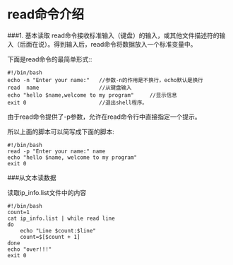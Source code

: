 # read命令介绍

###1. 基本读取
read命令接收标准输入（键盘）的输入，或其他文件描述符的输入（后面在说）。得到输入后，read命令将数据放入一个标准变量中。

下面是read命令的最简单形式::

```
#!/bin/bash
echo -n "Enter your name:"   //参数-n的作用是不换行，echo默认是换行
read  name                   //从键盘输入
echo "hello $name,welcome to my program"     //显示信息
exit 0                       //退出shell程序。
```

由于read命令提供了-p参数，允许在read命令行中直接指定一个提示。

所以上面的脚本可以简写成下面的脚本:

```
#!/bin/bash
read -p "Enter your name:" name
echo "hello $name, welcome to my program"
exit 0

```


###从文本读数据

读取ip_info.list文件中的内容

```
#!/bin/bash
count=1
cat ip_info.list | while read line
do
	echo "Line $count:$line"
	count=$[$count + 1]
done
echo "over!!!"
exit 0
```



<!--
create time: 2018-02-03 13:44:35
Author: Alfred

This file is created by Marboo<http://marboo.io> template file $MARBOO_HOME/.media/starts/default.md
本文件由 Marboo<http://marboo.io> 模板文件 $MARBOO_HOME/.media/starts/default.md 创建
-->

